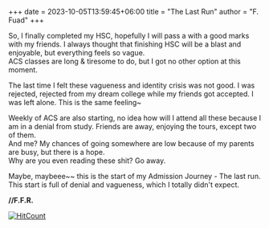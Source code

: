 +++ 
date = 2023-10-05T13:59:45+06:00
title = "The Last Run"
author = "F. Fuad"
+++

So, I finally completed my HSC, hopefully I will pass a with a good marks with my friends. I always thought that finishing HSC will be a blast and enjoyable, but everything feels so vague.<br>
ACS classes are long & tiresome to do, but I got no other option at this moment.<br>

The last time I felt these vagueness and identity crisis was not good. I was rejected, rejected from my dream college while my friends got accepted. I was left alone. This is the same feeling~ <br>

Weekly of ACS are also starting, no idea how will I attend all these because I am in a denial from study. Friends are away, enjoying the tours, except two of them.<br>
And me? My chances of going somewhere are low because of my parents are busy, but there is a hope.<br>
Why are you even reading these shit? Go away.<br>

Maybe, maybeee~~ this is the start of my Admission Journey - The last run.<br>
This start is full of denial and vagueness, which I totally didn't expect.<br>

**//F.F.R.**

[![HitCount](https://hits.dwyl.com/FahimFuad/003.svg?style=flat)](http://hits.dwyl.com/FahimFuad/003)

